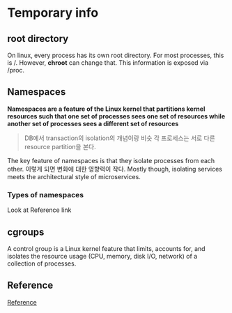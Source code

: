 # Temporary info

## root directory
On linux, every process has its own root directory.
For most processes, this is /.
However, **chroot** can change that.
This information is exposed via /proc.

## Namespaces
**Namespaces are a feature of the Linux kernel that partitions
kernel resources such that one set of processes sees one set of 
resources while another set of processes sees a different set of resources**

> DB에서 transaction의 isolation의 개념이랑 비슷 각 프로세스는 서로 다른 resource partition을 본다.

The key feature of namespaces is that they isolate processes from each other.
이렇게 되면 변화에 대한 영향력이 작다. Mostly though, isolating services meets the 
architectural style of microservices.

### Types of namespaces
Look at Reference link

## cgroups
A control group is a Linux kernel feature that limits, accounts for, and isolates 
the resource usage (CPU, memory, disk I/O, network) of a collection of processes.

## Reference
[Reference](https://www.nginx.com/blog/what-are-namespaces-cgroups-how-do-they-work/)